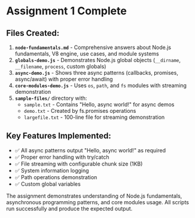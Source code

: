 # Assignment 1 Complete

## Files Created:
1. **`node-fundamentals.md`** - Comprehensive answers about Node.js fundamentals, V8 engine, use cases, and module systems
2. **`globals-demo.js`** - Demonstrates Node.js global objects (`__dirname`, `__filename`, `process`, custom globals)
3. **`async-demo.js`** - Shows three async patterns (callbacks, promises, async/await) with proper error handling
4. **`core-modules-demo.js`** - Uses `os`, `path`, and `fs` modules with streaming demonstration
5. **`sample-files/`** directory with:
   - `sample.txt` - Contains "Hello, async world!" for async demos
   - `demo.txt` - Created by fs.promises operations
   - `largefile.txt` - 100-line file for streaming demonstration

## Key Features Implemented:
- ✅ All async patterns output "Hello, async world!" as required
- ✅ Proper error handling with try/catch
- ✅ File streaming with configurable chunk size (1KB)
- ✅ System information logging
- ✅ Path operations demonstration
- ✅ Custom global variables

The assignment demonstrates understanding of Node.js fundamentals, asynchronous programming patterns, and core modules usage. All scripts run successfully and produce the expected output.